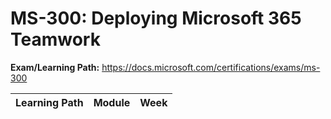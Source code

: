# MS-300: Deploying Microsoft 365 Teamwork

**Exam/Learning Path:** https://docs.microsoft.com/certifications/exams/ms-300

| **Learning Path** | **Module** | **Week** |
|-|-|-|

